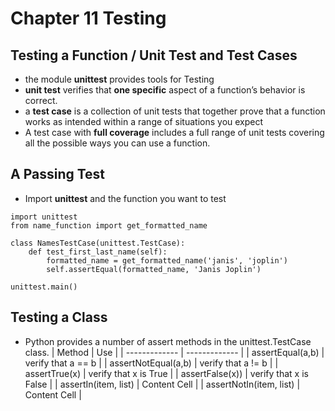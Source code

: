 # Chapter 11 Testing

## Testing a Function / Unit Test and Test Cases
- the module **unittest** provides tools for Testing
- **unit test** verifies that **one specific** aspect of a function’s behavior is correct.
- a **test case** is a collection of unit tests that together prove that a function works as intended within a range of situations you expect
-  A test case with **full coverage** includes a full range of unit tests covering all the possible ways you can use a function.


## A Passing Test
- Import **unittest** and the function you want to test
```
import unittest
from name_function import get_formatted_name

class NamesTestCase(unittest.TestCase):
    def test_first_last_name(self):
        formatted_name = get_formatted_name('janis', 'joplin')
        self.assertEqual(formatted_name, 'Janis Joplin')

unittest.main()

```

## Testing a Class
- Python provides a number of assert methods in the unittest.TestCase class.
| Method  | Use |
| ------------- | ------------- |
| assertEqual(a,b)  | verify that a == b |
| assertNotEqual(a,b)  | verify that a != b   |
| assertTrue(x) | verify that x is True  |
| assertFalse(x)) | verify that x is False  |
| assertIn(item, list)  | Content Cell  |
| assertNotIn(item, list)  | Content Cell  |
